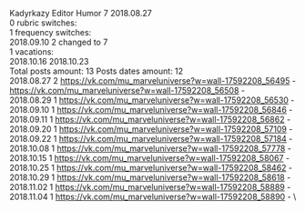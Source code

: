Kadyrkazy	Editor Humor 7 2018.08.27\
0 rubric switches:\
1 frequency switches:\
2018.09.10 2 changed to 7 \
1 vacations:\
2018.10.16 2018.10.23 \
Total posts amount: 13	Posts dates amount: 12\
2018.08.27 2 https://vk.com/mu_marveluniverse?w=wall-17592208_56495 -	https://vk.com/mu_marveluniverse?w=wall-17592208_56508 -	\
2018.08.29 1 https://vk.com/mu_marveluniverse?w=wall-17592208_56530 -	\
2018.09.10 1 https://vk.com/mu_marveluniverse?w=wall-17592208_56846 -	\
2018.09.11 1 https://vk.com/mu_marveluniverse?w=wall-17592208_56862 -	\
2018.09.20 1 https://vk.com/mu_marveluniverse?w=wall-17592208_57109 -	\
2018.09.22 1 https://vk.com/mu_marveluniverse?w=wall-17592208_57184 -	\
2018.10.08 1 https://vk.com/mu_marveluniverse?w=wall-17592208_57778 -	\
2018.10.15 1 https://vk.com/mu_marveluniverse?w=wall-17592208_58067 -	\
2018.10.25 1 https://vk.com/mu_marveluniverse?w=wall-17592208_58462 -	\
2018.10.29 1 https://vk.com/mu_marveluniverse?w=wall-17592208_58618 -	\
2018.11.02 1 https://vk.com/mu_marveluniverse?w=wall-17592208_58889 -	\
2018.11.04 1 https://vk.com/mu_marveluniverse?w=wall-17592208_58890 -	\
